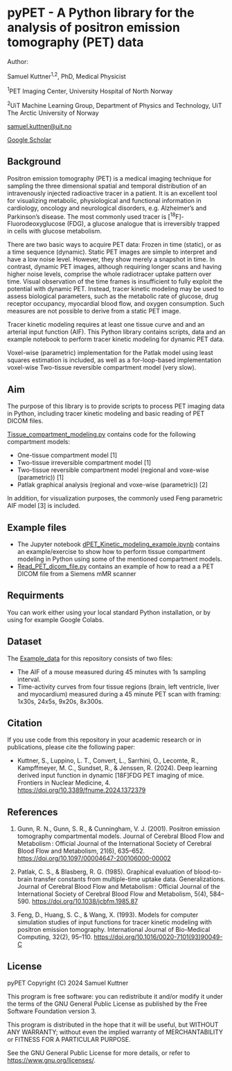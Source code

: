 # pyPET - A Python library for the analysis of positron emission tomography (PET) data

Author: 

Samuel Kuttner<sup>1,2</sup>, PhD, Medical Physicist

<sup>1</sup>PET Imaging Center, University Hospital of North Norway

<sup>2</sup>UiT Machine Learning Group, Department of Physics and Technology, UiT The Arctic University of Norway

samuel.kuttner@uit.no

[Google Scholar](https://scholar.google.se/citations?hl=en&user=AFVmH7AAAAAJ&view_op=list_works&sortby=pubdate)

## Background
Positron emission tomography (PET) is a medical imaging technique for sampling the three dimensional spatial and temporal distribution of an intravenously injected radioactive tracer in a patient. 
It is an excellent tool for visualizing metabolic, physiological and functional information in cardiology, oncology and neurological disorders, e.g. Alzheimer’s and Parkinson’s disease. 
The most commonly used tracer is [<sup>18</sup>F]-Fluorodeoxyglucose (FDG), a glucose analogue that is irreversibly trapped in cells with glucose metabolism. 

There are two basic ways to acquire PET data: Frozen in time (static), or as a time sequence (dynamic). Static PET images are simple to interpret and have a low noise level. However, they show merely a snapshot in time. 
In contrast, dynamic PET images, although requiring longer scans and having higher noise levels, comprise the whole radiotracer uptake pattern over time. 
Visual observation of the time frames is insufficient to fully exploit the potential with dynamic PET. Instead, tracer kinetic modeling may be used to assess biological parameters, such as the metabolic rate of glucose, drug receptor occupancy, myocardial blood flow, and oxygen consumption. 
Such measures are not possible to derive from a static PET image. 

Tracer kinetic modeling requires at least one tissue curve and and an arterial input function (AIF). 
This Python library contains scripts, data and an example notebook to perform tracer kinetic modeling for dynamic PET data.

Voxel-wise (parametric) implementation for the Patlak model using least squares estimation is included, as well as a for-loop-based implementation voxel-wise Two-tissue reversible compartment model (very slow).

## Aim
The purpose of this library is to provide scripts to process PET imaging data in Python, including tracer kinetic modeling and basic reading of PET DICOM files. 

[Tissue_compartment_modeling.py](Tissue_compartment_modeling.py) contains code for the following compartment models:
- One-tissue compartment model [1]
- Two-tissue irreversible compartment model [1]
- Two-tissue reversible compartment model (regional and voxe-wise (parametric)) [1]
- Patlak graphical analysis (regional and voxe-wise (parametric)) [2]

In addition, for visualization purposes, the commonly used Feng parametric AIF model [3] is included.

## Example files
- The Jupyter notebook [dPET_Kinetic_modeling_example.ipynb](dPET_Kinetic_modeling_example.ipynb) contains an example/exercise to show how to perform tissue compartment modeling in Python using some of the mentioned compartment models.
- [Read_PET_dicom_file.py](Read_PET_dicom_file.py) contains an example of how to read a a PET DICOM file from a Siemens mMR scanner

## Requirments
You can work either using your local standard Python installation, or by using for example Google Colabs.

## Dataset

The [Example_data](Example_data) for this repository consists of two files:
- The AIF of a mouse measured during 45 minutes with 1s sampling interval.
- Time-activity curves from four tissue regions (brain, left ventricle, liver and myocardium) measured during a 45 minute PET scan with framing: 1x30s, 24x5s, 9x20s, 8x300s.

## Citation
If you use code from this repository in your academic research or in publications, please cite the following paper:

- Kuttner, S., Luppino, L. T., Convert, L., Sarrhini, O., Lecomte, R., Kampffmeyer, M. C., Sundset, R., & Jenssen, R. (2024). Deep learning derived input function in dynamic [18F]FDG PET imaging of mice. Frontiers in Nuclear Medicine, 4. https://doi.org/10.3389/fnume.2024.1372379

## References

1. Gunn, R. N., Gunn, S. R., & Cunningham, V. J. (2001). Positron emission tomography compartmental models. Journal of Cerebral Blood Flow and Metabolism : Official Journal of the International Society of Cerebral Blood Flow and Metabolism, 21(6), 635–652. https://doi.org/10.1097/00004647-200106000-00002

2. Patlak, C. S., & Blasberg, R. G. (1985). Graphical evaluation of blood-to-brain transfer constants from multiple-time uptake data. Generalizations. Journal of Cerebral Blood Flow and Metabolism : Official Journal of the International Society of Cerebral Blood Flow and Metabolism, 5(4), 584–590. https://doi.org/10.1038/jcbfm.1985.87

3. Feng, D., Huang, S. C., & Wang, X. (1993). Models for computer simulation studies of input functions for tracer kinetic modeling with positron emission tomography. International Journal of Bio-Medical Computing, 32(2), 95–110. https://doi.org/10.1016/0020-7101(93)90049-C

## License

pyPET
Copyright (C) 2024  Samuel Kuttner 

This program is free software: you can redistribute it and/or modify it under the terms of the GNU General Public License as published by the Free Software Foundation version 3. 

This program is distributed in the hope that it will be useful, but WITHOUT ANY WARRANTY; without even the implied warranty of MERCHANTABILITY or FITNESS FOR A PARTICULAR PURPOSE.  

See the GNU General Public License for more details, or refer to <https://www.gnu.org/licenses/>.
